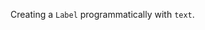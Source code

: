 Creating a `Label` programmatically with `text`.
<snippet id='label-code-create' />
<snippet id='label-code-create-ts' />